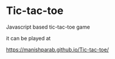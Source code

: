 # Tic-tac-toe
Javascript based tic-tac-toe game

it can be played at 

https://manishparab.github.io/Tic-tac-toe/
